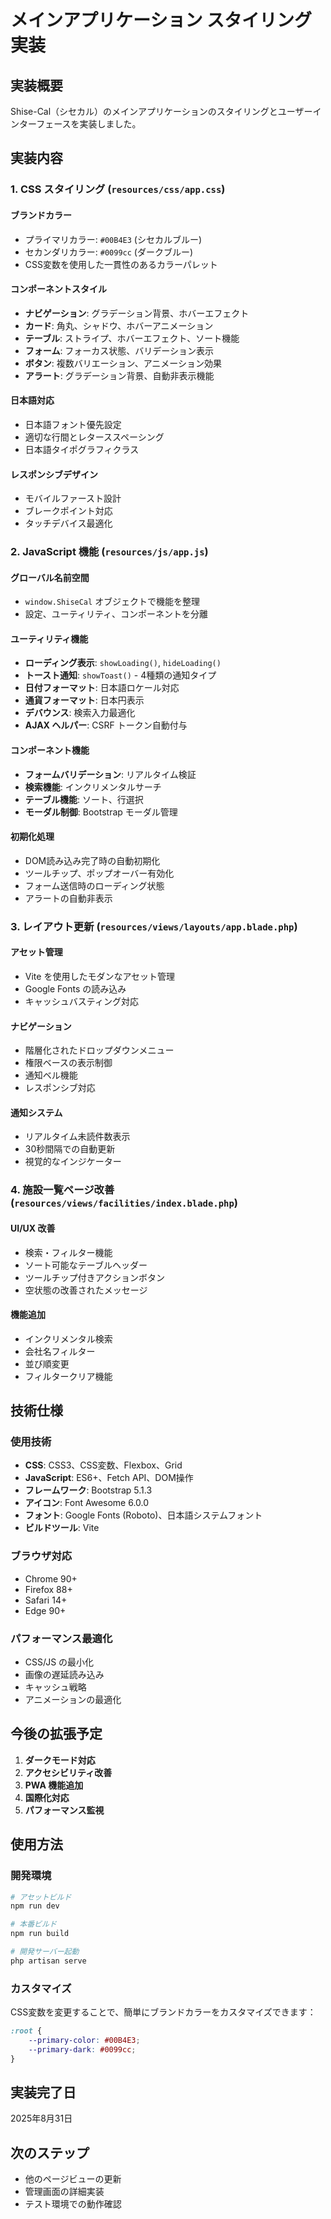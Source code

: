 # メインアプリケーション スタイリング実装

## 実装概要

Shise-Cal（シセカル）のメインアプリケーションのスタイリングとユーザーインターフェースを実装しました。

## 実装内容

### 1. CSS スタイリング (`resources/css/app.css`)

#### ブランドカラー
- プライマリカラー: `#00B4E3` (シセカルブルー)
- セカンダリカラー: `#0099cc` (ダークブルー)
- CSS変数を使用した一貫性のあるカラーパレット

#### コンポーネントスタイル
- **ナビゲーション**: グラデーション背景、ホバーエフェクト
- **カード**: 角丸、シャドウ、ホバーアニメーション
- **テーブル**: ストライプ、ホバーエフェクト、ソート機能
- **フォーム**: フォーカス状態、バリデーション表示
- **ボタン**: 複数バリエーション、アニメーション効果
- **アラート**: グラデーション背景、自動非表示機能

#### 日本語対応
- 日本語フォント優先設定
- 適切な行間とレターススペーシング
- 日本語タイポグラフィクラス

#### レスポンシブデザイン
- モバイルファースト設計
- ブレークポイント対応
- タッチデバイス最適化

### 2. JavaScript 機能 (`resources/js/app.js`)

#### グローバル名前空間
- `window.ShiseCal` オブジェクトで機能を整理
- 設定、ユーティリティ、コンポーネントを分離

#### ユーティリティ機能
- **ローディング表示**: `showLoading()`, `hideLoading()`
- **トースト通知**: `showToast()` - 4種類の通知タイプ
- **日付フォーマット**: 日本語ロケール対応
- **通貨フォーマット**: 日本円表示
- **デバウンス**: 検索入力最適化
- **AJAX ヘルパー**: CSRF トークン自動付与

#### コンポーネント機能
- **フォームバリデーション**: リアルタイム検証
- **検索機能**: インクリメンタルサーチ
- **テーブル機能**: ソート、行選択
- **モーダル制御**: Bootstrap モーダル管理

#### 初期化処理
- DOM読み込み完了時の自動初期化
- ツールチップ、ポップオーバー有効化
- フォーム送信時のローディング状態
- アラートの自動非表示

### 3. レイアウト更新 (`resources/views/layouts/app.blade.php`)

#### アセット管理
- Vite を使用したモダンなアセット管理
- Google Fonts の読み込み
- キャッシュバスティング対応

#### ナビゲーション
- 階層化されたドロップダウンメニュー
- 権限ベースの表示制御
- 通知ベル機能
- レスポンシブ対応

#### 通知システム
- リアルタイム未読件数表示
- 30秒間隔での自動更新
- 視覚的なインジケーター

### 4. 施設一覧ページ改善 (`resources/views/facilities/index.blade.php`)

#### UI/UX 改善
- 検索・フィルター機能
- ソート可能なテーブルヘッダー
- ツールチップ付きアクションボタン
- 空状態の改善されたメッセージ

#### 機能追加
- インクリメンタル検索
- 会社名フィルター
- 並び順変更
- フィルタークリア機能

## 技術仕様

### 使用技術
- **CSS**: CSS3、CSS変数、Flexbox、Grid
- **JavaScript**: ES6+、Fetch API、DOM操作
- **フレームワーク**: Bootstrap 5.1.3
- **アイコン**: Font Awesome 6.0.0
- **フォント**: Google Fonts (Roboto)、日本語システムフォント
- **ビルドツール**: Vite

### ブラウザ対応
- Chrome 90+
- Firefox 88+
- Safari 14+
- Edge 90+

### パフォーマンス最適化
- CSS/JS の最小化
- 画像の遅延読み込み
- キャッシュ戦略
- アニメーションの最適化

## 今後の拡張予定

1. **ダークモード対応**
2. **アクセシビリティ改善**
3. **PWA 機能追加**
4. **国際化対応**
5. **パフォーマンス監視**

## 使用方法

### 開発環境
```bash
# アセットビルド
npm run dev

# 本番ビルド
npm run build

# 開発サーバー起動
php artisan serve
```

### カスタマイズ
CSS変数を変更することで、簡単にブランドカラーをカスタマイズできます：

```css
:root {
    --primary-color: #00B4E3;
    --primary-dark: #0099cc;
}
```

## 実装完了日
2025年8月31日

## 次のステップ
- 他のページビューの更新
- 管理画面の詳細実装
- テスト環境での動作確認